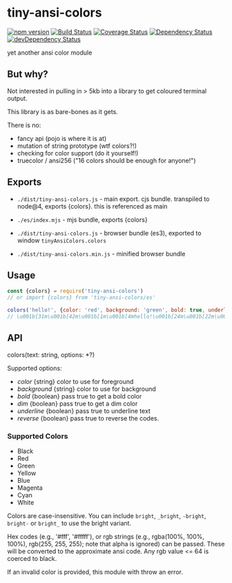 # tiny-ansi-colors

[![npm version][npm-badge]][npm-url]
[![Build Status][travis-badge]][travis-url]
[![Coverage Status][coveralls-badge]][coveralls-url]
[![Dependency Status][dependency-badge]][dependency-url]
[![devDependency Status][devDependency-badge]][devDependency-url]

yet another ansi color module

## But why?

Not interested in pulling in > 5kb into a library to get coloured terminal output.

This library is as bare-bones as it gets.

There is no:
* fancy api (pojo is where it is at)
* mutation of string prototype (wtf colors?!)
* checking for color support (do it yourself!)
* truecolor / ansi256 ("16 colors should be enough for anyone!")

## Exports

* `./dist/tiny-ansi-colors.js` - main export. cjs bundle. transpiled to node@4, exports {colors}. this is referenced as main

* `./es/index.mjs` - mjs bundle, exports {colors}

* `./dist/tiny-ansi-colors.js` - browser bundle (es3), exported to window `tinyAnsiColors.colors`

* `./dist/tiny-ansi-colors.min.js` - minified browser bundle

## Usage

```js
const {colors} = require('tiny-ansi-colors')
// or import {colors} from 'tiny-ansi-colors/es'

colors('hello!', {color: 'red', background: 'green', bold: true, underline: true})
// \u001b[31m\u001b[42m\u001b[1m\u001b[4mhello!\u001b[24m\u001b[22m\u001b[49m\u001b[39m
```

## API

colors(text: string, options: *?)

Supported options:

* _color_ {string} color to use for foreground
* _background_ {string} color to use for background
* _bold_ {boolean} pass true to get a bold color
* _dim_ {boolean} pass true to get a dim color
* _underline_ {boolean} pass true to underline text
* _reverse_ {boolean} pass true to reverse the codes.

### Supported Colors

 * Black
 * Red
 * Green
 * Yellow
 * Blue
 * Magenta
 * Cyan
 * White

Colors are case-insensitive. You can include `bright`, `_bright`, `-bright`, `bright-` or `bright_` to use the bright variant.

Hex codes (e.g., '#fff', '#fffff'), or rgb strings (e.g., rgba(100%, 100%, 100%), rgb(255, 255, 255); note that alpha is ignored) can be passed. These will be converted to the approximate ansi code. Any rgb value <= 64 is coerced to black.

If an invalid color is provided, this module with throw an error.

[npm-badge]: https://badge.fury.io/js/tiny-ansi-colors.svg
[npm-url]: https://badge.fury.io/js/tiny-ansi-colors
[travis-badge]: https://travis-ci.org/tswaters/tiny-ansi-colors.svg?branch=master
[travis-url]: https://travis-ci.org/tswaters/tiny-ansi-colors
[coveralls-badge]: https://coveralls.io/repos/github/tswaters/tiny-ansi-colors/badge.svg?branch=master
[coveralls-url]: https://coveralls.io/github/tswaters/tiny-ansi-colors?branch=master
[dependency-badge]: https://david-dm.org/tswaters/tiny-ansi-colors.svg
[dependency-url]: https://david-dm.org/tswaters/tiny-ansi-colors
[devDependency-badge]: https://david-dm.org/tswaters/tiny-ansi-colors/dev-status.svg
[devDependency-url]: https://david-dm.org/tswaters/tiny-ansi-colors?type=dev
